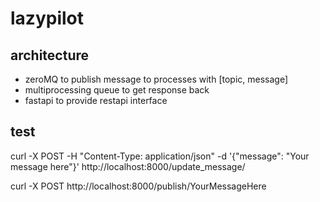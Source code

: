 # lazypilot

## architecture
- zeroMQ to publish message to processes with [topic, message]
- multiprocessing queue to get response back
- fastapi to provide restapi interface

## test
curl -X POST -H "Content-Type: application/json" -d '{"message": "Your message here"}' http://localhost:8000/update_message/

curl -X POST http://localhost:8000/publish/YourMessageHere